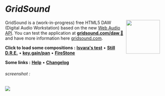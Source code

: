 # *GridSound*

<img align="right" height="110" src="https://gridsound.com/assets/icon/black/128.png"/>

GridSound is a (work-in-progress) free HTML5 DAW (Digital Audio Workstation) based on the new [Web Audio API](https://developer.mozilla.org/en-US/docs/Web/API/Web_Audio_API).
You can test the application at [**gridsound.com/daw 🎹**](https://gridsound.com/daw) and have more information here [gridsound.com](http://gridsound.com).

**Click to load some compositions :**
<a href="https://gridsound.com/daw/#cmp=https://raw.githubusercontent.com/gridsound/demo-examples/master/Isvara's%20test.gs">**Isvara's test**</a> •
<a href="https://gridsound.com/daw/#cmp=https://raw.githubusercontent.com/gridsound/demo-examples/master/Still%20D.R.E..gs">**Still D.R.E.**</a> •
<a href="https://gridsound.com/daw/#cmp=https://raw.githubusercontent.com/gridsound/demo-examples/master/key.gain_pan%20(test).gs">**key.gain/pan**</a> •
<a href="https://gridsound.com/daw/#cmp=https://raw.githubusercontent.com/gridsound/demo-examples/master/FireStone.gs">**FireStone**</a>

**Some links :**
<a href="https://github.com/gridsound/daw/wiki/help">**Help**</a> •
<a href="https://github.com/gridsound/daw/wiki/changelog">**Changelog**</a>

###### screenshot :
<img src="https://gridsound.com/daw/screenshot/current.jpg"/>

